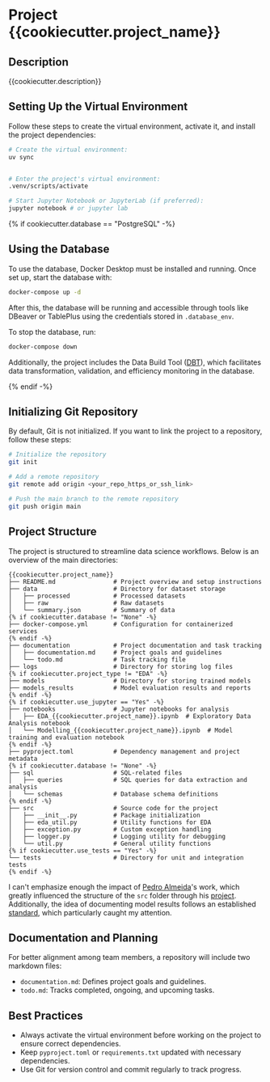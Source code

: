 # Project {{cookiecutter.project_name}}

## Description

{{cookiecutter.description}}

## Setting Up the Virtual Environment

Follow these steps to create the virtual environment, activate it, and install the project dependencies:

```bash
# Create the virtual environment:
uv sync


# Enter the project's virtual environment:
.venv/scripts/activate

# Start Jupyter Notebook or JupyterLab (if preferred):
jupyter notebook # or jupyter lab
```

{% if cookiecutter.database == "PostgreSQL" -%}

## Using the Database

To use the database, Docker Desktop must be installed and running. Once set up, start the database with:

```bash
docker-compose up -d
```

After this, the database will be running and accessible through tools like DBeaver or TablePlus using the credentials stored in `.database_env`.

To stop the database, run:

```bash
docker-compose down
```

Additionally, the project includes the Data Build Tool ([DBT](https://docs.getdbt.com/docs/introduction)), which facilitates data transformation, validation, and efficiency monitoring in the database.

{% endif -%}

## Initializing Git Repository

By default, Git is not initialized. If you want to link the project to a repository, follow these steps:

```bash
# Initialize the repository
git init

# Add a remote repository
git remote add origin <your_repo_https_or_ssh_link>

# Push the main branch to the remote repository
git push origin main
```

## Project Structure

The project is structured to streamline data science workflows. Below is an overview of the main directories:

```
{{cookiecutter.project_name}}
├── README.md                # Project overview and setup instructions
├── data                     # Directory for dataset storage
│   ├── processed            # Processed datasets
│   ├── raw                  # Raw datasets
│   └── summary.json         # Summary of data
{% if cookiecutter.database != "None" -%}
├── docker-compose.yml       # Configuration for containerized services
{% endif -%}
├── documentation            # Project documentation and task tracking
│   ├── documentation.md     # Project goals and guidelines
│   └── todo.md              # Task tracking file
├── logs                     # Directory for storing log files
{% if cookiecutter.project_type != "EDA" -%}
├── models                   # Directory for storing trained models
├── models_results           # Model evaluation results and reports
{% endif -%}
{% if cookiecutter.use_jupyter == "Yes" -%}
├── notebooks                # Jupyter notebooks for analysis
│   ├── EDA_{{cookiecutter.project_name}}.ipynb  # Exploratory Data Analysis notebook
│   └── Modelling_{{cookiecutter.project_name}}.ipynb  # Model training and evaluation notebook
{% endif -%}
├── pyproject.toml           # Dependency management and project metadata
{% if cookiecutter.database != "None" -%}
├── sql                      # SQL-related files
│   ├── queries              # SQL queries for data extraction and analysis
│   └── schemas              # Database schema definitions
{% endif -%}
├── src                      # Source code for the project
│   ├── __init__.py          # Package initialization
│   ├── eda_util.py          # Utility functions for EDA
│   ├── exception.py         # Custom exception handling
│   ├── logger.py            # Logging utility for debugging
│   └── util.py              # General utility functions
{% if cookiecutter.use_tests == "Yes" -%}
└── tests                    # Directory for unit and integration tests
{% endif -%}
```


I can't emphasize enough the impact of [Pedro Almeida](https://github.com/allmeidaapedro)'s work, which greatly influenced the structure of the `src` folder through his [project](https://github.com/allmeidaapedro/Churn-Prediction-Credit-Card). Additionally, the idea of documenting model results follows an established [standard](https://arxiv.org/pdf/1810.03993), which particularly caught my attention.  



## Documentation and Planning

For better alignment among team members, a repository will include two markdown files:

- `documentation.md`: Defines project goals and guidelines.
- `todo.md`: Tracks completed, ongoing, and upcoming tasks.

## Best Practices

- Always activate the virtual environment before working on the project to ensure correct dependencies.
- Keep `pyproject.toml` or `requirements.txt` updated with necessary dependencies.
- Use Git for version control and commit regularly to track progress.

